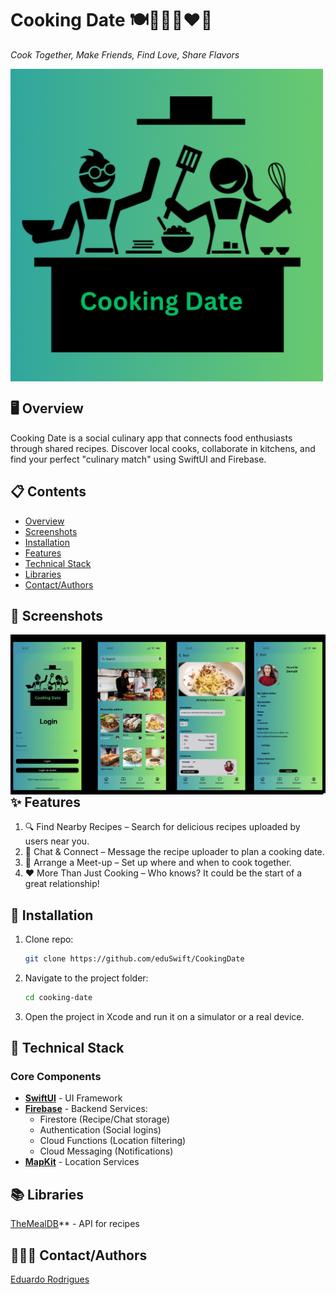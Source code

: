 # Cooking Date 🍽️👨🏽‍🍳❤️👩

*Cook Together, Make Friends, Find Love, Share Flavors*  

<img src="https://github.com/eduSwift/CookingDate/blob/main/CookingDate/CookingDate/Assets.xcassets/AppIcon.appiconset/appstore.png" width="500" align="left">

<br clear="all">

## 🖥️ Overview
<p> Cooking Date is a social culinary app that connects food enthusiasts through shared recipes. Discover local cooks, collaborate in kitchens, and find your perfect "culinary match" using SwiftUI and Firebase.</p>

## 📋 Contents
- [Overview](#-overview)
- [Screenshots](#-screenshots)
- [Installation](#-installation)
- [Features](#-features)
- [Technical Stack](#-technical-stack)
- [Libraries](#-libraries)
- [Contact/Authors](#-contactauthors)

## 📸 Screenshots 
<img src="Screenshots.png" align="left">

## ✨ Features

<ol>
<li>🔍 Find Nearby Recipes – Search for delicious recipes uploaded by users near you.</li>
<li>💬 Chat & Connect – Message the recipe uploader to plan a cooking date.</li>
<li>📍 Arrange a Meet-up – Set up where and when to cook together.</li>
<li>❤️ More Than Just Cooking – Who knows? It could be the start of a great relationship!</li>
</ol>

## 📲 Installation
1. Clone repo:
   ```bash
   git clone https://github.com/eduSwift/CookingDate

2. Navigate to the project folder:
   ```bash
   cd cooking-date
3. Open the project in Xcode and run it on a simulator or a real device.


## 🚀 Technical Stack

### Core Components
- **[SwiftUI](https://developer.apple.com/xcode/swiftui/)** - UI Framework
- **[Firebase](https://firebase.google.com/docs/firestore)** - Backend Services:
  - Firestore (Recipe/Chat storage)
  - Authentication (Social logins)
  - Cloud Functions (Location filtering)
  - Cloud Messaging (Notifications)
- **[MapKit](https://developer.apple.com/documentation/mapkit/)** - Location Services

## 📚 Libraries
[TheMealDB](https://www.themealdb.com)** - API for recipes


## 👨🏻‍💻 Contact/Authors
[Eduardo Rodrigues](https://www.linkedin.com/in/eduardo-rodriguescruz/)
